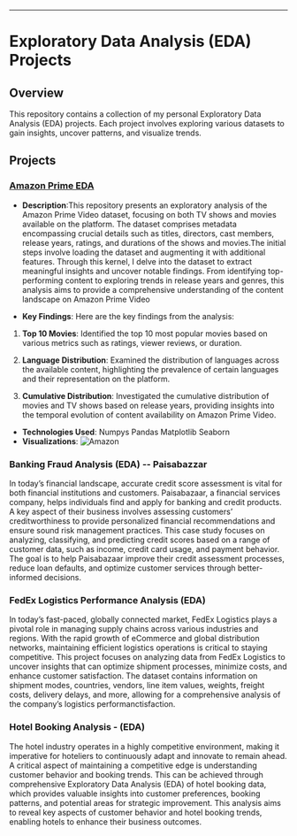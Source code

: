 ---

# Exploratory Data Analysis (EDA) Projects

## Overview
This repository contains a collection of my personal Exploratory Data Analysis (EDA) projects. Each project involves exploring various datasets to gain insights, uncover patterns, and visualize trends.

## Projects

### [Amazon Prime EDA]([link_to_project1_folder](https://github.com/VenkyAdi/EDA---Projects/blob/main/Amazon%20EDA/Amazon_Prime_EDA.ipynb))

- **Description**:This repository presents an exploratory analysis of the Amazon Prime Video dataset, focusing on both TV shows and movies available on the platform. The dataset comprises metadata encompassing crucial details such as titles, directors, cast members, release years, ratings, and durations of the shows and movies.The initial steps involve loading the dataset and augmenting it with additional features. Through this kernel, I delve into the dataset to extract meaningful insights and uncover notable findings. From identifying top-performing content to exploring trends in release years and genres, this analysis aims to provide a comprehensive understanding of the content landscape on Amazon Prime Video
  
- **Key Findings**: Here are the key findings from the analysis:

1. **Top 10 Movies**: Identified the top 10 most popular movies based on various metrics such as ratings, viewer reviews, or duration.

2. **Language Distribution**: Examined the distribution of languages across the available content, highlighting the prevalence of certain languages and their representation on the platform.

3. **Cumulative Distribution**: Investigated the cumulative distribution of movies and TV shows based on release years, providing insights into the temporal evolution of content availability on Amazon Prime Video.

- **Technologies Used**: Numpys Pandas Matplotlib Seaborn
- **Visualizations**: 
![Amazon](https://github.com/VenkyAdi/EDA---Projects/assets/38469568/eda05914-5dbf-4ac7-892c-8ba16bfb8fbd)

### Banking Fraud Analysis (EDA) -- Paisabazzar

In today’s financial landscape, accurate credit score assessment is vital for both financial institutions and customers. Paisabazaar, a financial services company, helps individuals find and apply for banking and credit products. A key aspect of their business involves assessing customers’ creditworthiness to provide personalized financial recommendations and ensure sound risk management practices. This case study focuses on analyzing, classifying, and predicting credit scores based on a range of customer data, such as income, credit card usage, and payment behavior. The goal is to help Paisabazaar improve their credit assessment processes, reduce loan defaults, and optimize customer services through better-informed decisions.

### FedEx Logistics Performance Analysis (EDA)

In today’s fast-paced, globally connected market, FedEx Logistics plays a pivotal role in managing supply chains across various industries and regions. With the rapid growth of eCommerce and global distribution networks, maintaining efficient logistics operations is critical to staying competitive. This project focuses on analyzing data from FedEx Logistics to uncover insights that can optimize shipment processes, minimize costs, and enhance customer satisfaction. The dataset contains information on shipment modes, countries, vendors, line item values, weights, freight costs, delivery delays, and more, allowing for a comprehensive analysis of the company’s logistics performanctisfaction.

### Hotel Booking Analysis - (EDA)

The hotel industry operates in a highly competitive environment, making it imperative for hoteliers to continuously adapt and innovate to remain ahead. A critical aspect of maintaining a competitive edge is understanding customer behavior and booking trends. This can be achieved through comprehensive Exploratory Data Analysis (EDA) of hotel booking data, which provides valuable insights into customer preferences, booking patterns, and potential areas for strategic improvement. This analysis aims to reveal key aspects of customer behavior and hotel booking trends, enabling hotels to enhance their business outcomes.
